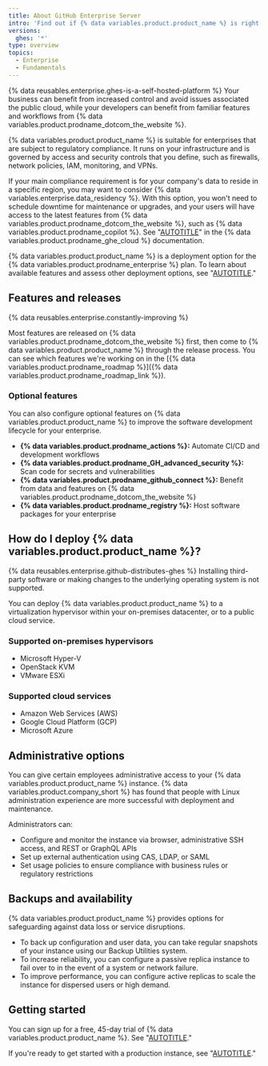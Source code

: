 ```yaml
---
title: About GitHub Enterprise Server
intro: 'Find out if {% data variables.product.product_name %} is right for your business.'
versions:
  ghes: '*'
type: overview
topics:
  - Enterprise
  - Fundamentals
---
```


{% data reusables.enterprise.ghes-is-a-self-hosted-platform %} Your business can benefit from increased control and avoid issues associated the public cloud, while your developers can benefit from familiar features and workflows from {% data variables.product.prodname_dotcom_the_website %}.

{% data variables.product.product_name %} is suitable for enterprises that are subject to regulatory compliance. It runs on your infrastructure and is governed by access and security controls that you define, such as firewalls, network policies, IAM, monitoring, and VPNs.

If your main compliance requirement is for your company's data to reside in a specific region, you may want to consider {% data variables.enterprise.data_residency %}. With this option, you won't need to schedule downtime for maintenance or upgrades, and your users will have access to the latest features from {% data variables.product.prodname_dotcom_the_website %}, such as {% data variables.product.prodname_copilot %}. See "[AUTOTITLE](/enterprise-cloud@latest/admin/data-residency/about-github-enterprise-cloud-with-data-residency)" in the {% data variables.product.prodname_ghe_cloud %} documentation.

{% data variables.product.product_name %} is a deployment option for the {% data variables.product.prodname_enterprise %} plan. To learn about available features and assess other deployment options, see "[AUTOTITLE](/admin/overview/about-github-for-enterprises)."

## Features and releases

{% data reusables.enterprise.constantly-improving %}

Most features are released on {% data variables.product.prodname_dotcom_the_website %} first, then come to {% data variables.product.product_name %} through the release process. You can see which features we're working on in the [{% data variables.product.prodname_roadmap %}]({% data variables.product.prodname_roadmap_link %}).

### Optional features

You can also configure optional features on {% data variables.product.product_name %} to improve the software development lifecycle for your enterprise.

* **{% data variables.product.prodname_actions %}:** Automate CI/CD and development workflows
* **{% data variables.product.prodname_GH_advanced_security %}:** Scan code for secrets and vulnerabilities
* **{% data variables.product.prodname_github_connect %}:** Benefit from data and features on {% data variables.product.prodname_dotcom_the_website %}
* **{% data variables.product.prodname_registry %}:** Host software packages for your enterprise

## How do I deploy {% data variables.product.product_name %}?

{% data reusables.enterprise.github-distributes-ghes %} Installing third-party software or making changes to the underlying operating system is not supported.

You can deploy {% data variables.product.product_name %} to a virtualization hypervisor within your on-premises datacenter, or to a public cloud service.

### Supported on-premises hypervisors

* Microsoft Hyper-V
* OpenStack KVM
* VMware ESXi

### Supported cloud services

* Amazon Web Services (AWS)
* Google Cloud Platform (GCP)
* Microsoft Azure

## Administrative options

You can give certain employees administrative access to your {% data variables.product.product_name %} instance. {% data variables.product.company_short %} has found that people with Linux administration experience are more successful with deployment and maintenance.

Administrators can:

* Configure and monitor the instance via browser, administrative SSH access, and REST or GraphQL APIs
* Set up external authentication using CAS, LDAP, or SAML
* Set usage policies to ensure compliance with business rules or regulatory restrictions

## Backups and availability

{% data variables.product.product_name %} provides options for safeguarding against data loss or service disruptions.

* To back up configuration and user data, you can take regular snapshots of your instance using our Backup Utilities system.
* To increase reliability, you can configure a passive replica instance to fail over to in the event of a system or network failure.
* To improve performance, you can configure active replicas to scale the instance for dispersed users or high demand.

## Getting started

You can sign up for a free, 45-day trial of {% data variables.product.product_name %}. See "[AUTOTITLE](/admin/overview/setting-up-a-trial-of-github-enterprise-server)."

If you're ready to get started with a production instance, see "[AUTOTITLE](/get-started/onboarding/getting-started-with-github-enterprise-server)."
